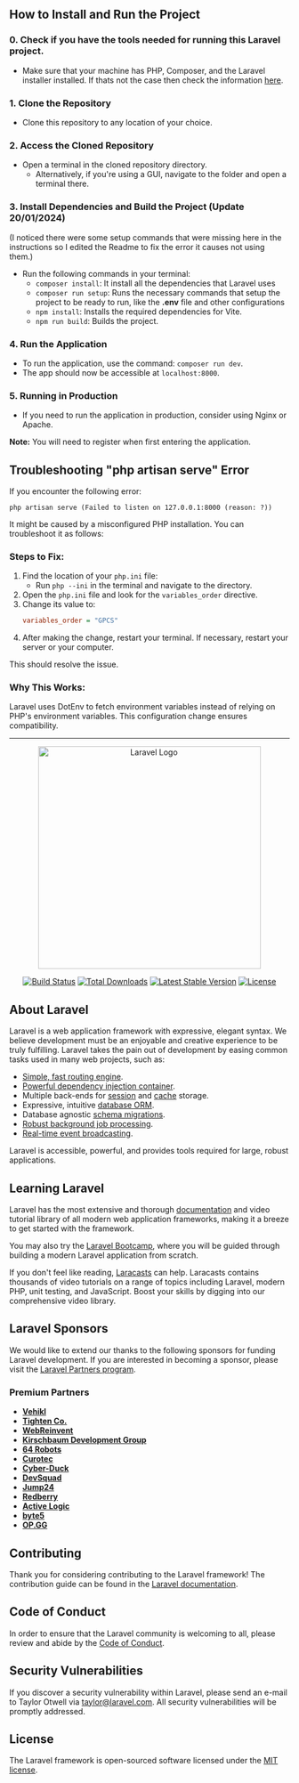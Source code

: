 ## How to Install and Run the Project

### 0. Check if you have the tools needed for running this Laravel project. 
- Make sure that your machine has PHP, Composer, and the Laravel installer installed. If thats not the case then check the information [here](https://laravel.com/docs/11.x/installation). 

### 1. Clone the Repository

- Clone this repository to any location of your choice.

### 2. Access the Cloned Repository

- Open a terminal in the cloned repository directory.
  - Alternatively, if you're using a GUI, navigate to the folder and open a terminal there.

### 3. Install Dependencies and Build the Project (Update 20/01/2024)
(I noticed there were some setup commands that were missing here in the instructions so I edited the Readme to fix the error it causes not using them.)
- Run the following commands in your terminal:
  - `composer install`: It install all the dependencies that Laravel uses 
  - `composer run setup`: Runs the necessary commands that setup the project to be ready to run, like the **.env** file and other configurations
  - `npm install`: Installs the required dependencies for Vite.
  - `npm run build`: Builds the project.

### 4. Run the Application

- To run the application, use the command: `composer run dev`.
- The app should now be accessible at `localhost:8000`.

### 5. Running in Production

- If you need to run the application in production, consider using Nginx or Apache.


**Note:** You will need to register when first entering the application.


## Troubleshooting "php artisan serve" Error

If you encounter the following error:
```
php artisan serve (Failed to listen on 127.0.0.1:8000 (reason: ?))
```
It might be caused by a misconfigured PHP installation. You can troubleshoot it as follows:

### Steps to Fix:

1. Find the location of your `php.ini` file:
   - Run `php --ini` in the terminal and navigate to the directory.
2. Open the `php.ini` file and look for the `variables_order` directive.
3. Change its value to:
   ```ini
   variables_order = "GPCS"
   ```
4. After making the change, restart your terminal. If necessary, restart your server or your computer.

This should resolve the issue.

### Why This Works:
Laravel uses DotEnv to fetch environment variables instead of relying on PHP's environment variables. This configuration change ensures compatibility.

--- 



<p align="center"><a href="https://laravel.com" target="_blank"><img src="https://raw.githubusercontent.com/laravel/art/master/logo-lockup/5%20SVG/2%20CMYK/1%20Full%20Color/laravel-logolockup-cmyk-red.svg" width="400" alt="Laravel Logo"></a></p>

<p align="center">
<a href="https://github.com/laravel/framework/actions"><img src="https://github.com/laravel/framework/workflows/tests/badge.svg" alt="Build Status"></a>
<a href="https://packagist.org/packages/laravel/framework"><img src="https://img.shields.io/packagist/dt/laravel/framework" alt="Total Downloads"></a>
<a href="https://packagist.org/packages/laravel/framework"><img src="https://img.shields.io/packagist/v/laravel/framework" alt="Latest Stable Version"></a>
<a href="https://packagist.org/packages/laravel/framework"><img src="https://img.shields.io/packagist/l/laravel/framework" alt="License"></a>
</p>

## About Laravel

Laravel is a web application framework with expressive, elegant syntax. We believe development must be an enjoyable and creative experience to be truly fulfilling. Laravel takes the pain out of development by easing common tasks used in many web projects, such as:

- [Simple, fast routing engine](https://laravel.com/docs/routing).
- [Powerful dependency injection container](https://laravel.com/docs/container).
- Multiple back-ends for [session](https://laravel.com/docs/session) and [cache](https://laravel.com/docs/cache) storage.
- Expressive, intuitive [database ORM](https://laravel.com/docs/eloquent).
- Database agnostic [schema migrations](https://laravel.com/docs/migrations).
- [Robust background job processing](https://laravel.com/docs/queues).
- [Real-time event broadcasting](https://laravel.com/docs/broadcasting).

Laravel is accessible, powerful, and provides tools required for large, robust applications.

## Learning Laravel

Laravel has the most extensive and thorough [documentation](https://laravel.com/docs) and video tutorial library of all modern web application frameworks, making it a breeze to get started with the framework.

You may also try the [Laravel Bootcamp](https://bootcamp.laravel.com), where you will be guided through building a modern Laravel application from scratch.

If you don't feel like reading, [Laracasts](https://laracasts.com) can help. Laracasts contains thousands of video tutorials on a range of topics including Laravel, modern PHP, unit testing, and JavaScript. Boost your skills by digging into our comprehensive video library.

## Laravel Sponsors

We would like to extend our thanks to the following sponsors for funding Laravel development. If you are interested in becoming a sponsor, please visit the [Laravel Partners program](https://partners.laravel.com).

### Premium Partners

- **[Vehikl](https://vehikl.com/)**
- **[Tighten Co.](https://tighten.co)**
- **[WebReinvent](https://webreinvent.com/)**
- **[Kirschbaum Development Group](https://kirschbaumdevelopment.com)**
- **[64 Robots](https://64robots.com)**
- **[Curotec](https://www.curotec.com/services/technologies/laravel/)**
- **[Cyber-Duck](https://cyber-duck.co.uk)**
- **[DevSquad](https://devsquad.com/hire-laravel-developers)**
- **[Jump24](https://jump24.co.uk)**
- **[Redberry](https://redberry.international/laravel/)**
- **[Active Logic](https://activelogic.com)**
- **[byte5](https://byte5.de)**
- **[OP.GG](https://op.gg)**

## Contributing

Thank you for considering contributing to the Laravel framework! The contribution guide can be found in the [Laravel documentation](https://laravel.com/docs/contributions).

## Code of Conduct

In order to ensure that the Laravel community is welcoming to all, please review and abide by the [Code of Conduct](https://laravel.com/docs/contributions#code-of-conduct).

## Security Vulnerabilities

If you discover a security vulnerability within Laravel, please send an e-mail to Taylor Otwell via [taylor@laravel.com](mailto:taylor@laravel.com). All security vulnerabilities will be promptly addressed.

## License

The Laravel framework is open-sourced software licensed under the [MIT license](https://opensource.org/licenses/MIT).

